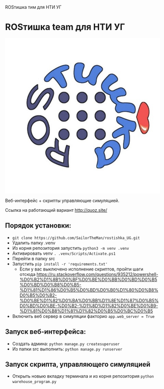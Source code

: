 ROSтишка тим для НТИ УГ 

#  ROSтишка team для НТИ УГ 

<img src="docs/logo.jpg" align="center" width="1000px" alt="Clover Drone">

Веб-интерфейс + скрипты управляющие симуляцией.

Ссылка на работающий вариант http://quoz.site/

## Порядок установки:

* ```git clone https://github.com/SailorTheMan/rostishka_UG.git ```
* Удалить папку .venv
* Из корня репозитория запустить ```python3 -m venv .venv```
* Активировать venv ```. .venv/Scripts/Activate.ps1```
* Перейти в папку src
* Запустить ```pip install -r 'requirements.txt'```
    * Если у вас выключено исполнение скриптов, пройти шаги отсюда https://ru.stackoverflow.com/questions/935212/powershell-%D0%B2%D1%8B%D0%BF%D0%BE%D0%BB%D0%BD%D0%B5%D0%BD%D0%B8%D0%B5-%D1%81%D1%86%D0%B5%D0%BD%D0%B0%D1%80%D0%B8%D0%B5%D0%B2-%D0%BE%D1%82%D0%BA%D0%BB%D1%8E%D1%87%D0%B5%D0%BD%D0%BE-%D0%B2-%D1%8D%D1%82%D0%BE%D0%B9-%D1%81%D0%B8%D1%81%D1%82%D0%B5%D0%BC%D0%B5
* Включить веб сервер в симуляции факторио ```app.web_server = True```

## Запуск веб-интерфейса:
* Создать админа: ```python manage.py createsuperuser```
* Из папки src выполнить: ```python manage.py runserver```

## Запуск скрипта, управляющего симуляцией

* Открыть новыю вкладку терминала и из корня репозитория ```python warehouse_program.py```

